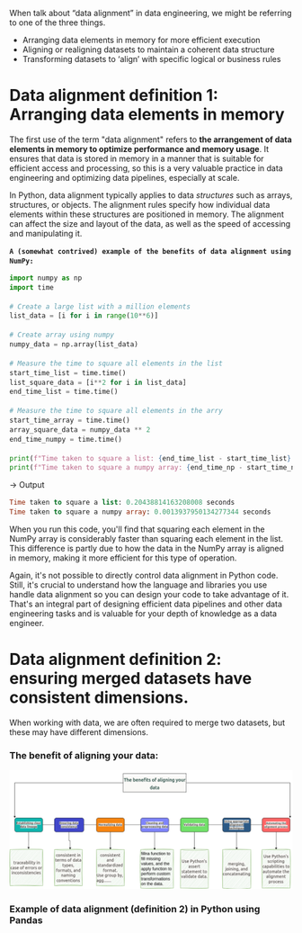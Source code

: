 When talk about “data alignment” in data engineering, we might be referring to one of the three things.

- Arranging data elements in memory for more efficient execution
- Aligning or realigning datasets to maintain a coherent data structure
- Transforming datasets to ‘align’ with specific logical or business rules

# Data alignment definition 1: Arranging data elements in memory

The first use of the term "data alignment" refers to **the arrangement of data elements in memory to optimize performance and memory usage**. It ensures that data is stored in memory in a manner that is suitable for efficient access and processing, so this is a very valuable practice in data engineering and optimizing data pipelines, especially at scale.

In Python, data alignment typically applies to data *structures* such as arrays, structures, or objects. The alignment rules specify how individual data elements within these structures are positioned in memory. The alignment can affect the size and layout of the data, as well as the speed of accessing and manipulating it.

**`A (somewhat contrived) example of the benefits of data alignment using NumPy:`**

```python
import numpy as np
import time

# Create a large list with a million elements
list_data = [i for i in range(10**6)]

# Create array using numpy
numpy_data = np.array(list_data)

# Measure the time to square all elements in the list
start_time_list = time.time()
list_square_data = [i**2 for i in list_data]
end_time_list = time.time()

# Measure the time to square all elements in the arry
start_time_array = time.time()
array_square_data = numpy_data ** 2
end_time_numpy = time.time()

print(f"Time taken to square a list: {end_time_list - start_time_list} seconds")
print(f"Time taken to square a numpy array: {end_time_np - start_time_np} seconds")
```

→ Output

```sql
Time taken to square a list: 0.20438814163208008 seconds
Time taken to square a numpy array: 0.0013937950134277344 seconds
```

When you run this code, you'll find that squaring each element in the NumPy array is considerably faster than squaring each element in the list. This difference is partly due to how the data in the NumPy array is aligned in memory, making it more efficient for this type of operation.

Again, it's not possible to directly control data alignment in Python code. Still, it's crucial to understand how the language and libraries you use handle data alignment so you can design your code to take advantage of it. That's an integral part of designing efficient data pipelines and other data engineering tasks and is valuable for your depth of knowledge as a data engineer.

# Data alignment definition 2: ensuring merged datasets have consistent dimensions.

When working with data, we are often required to merge two datasets, but these may have different dimensions.

### The benefit of aligning your data:

![DataAlignment.png](./image/DataAlignment.png)

### **Example of data alignment (definition 2) in Python using Pandas**
